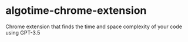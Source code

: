 # algotime-chrome-extension
Chrome extension that finds the time and space complexity of your code using GPT-3.5
